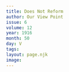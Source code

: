 ```yaml
---
title: Does Not Reform
author: Our View Point
issue: 6
volume: 12
year: 1916
month: 50
day: V
tags:
layout: page.njk
image:
---
```


